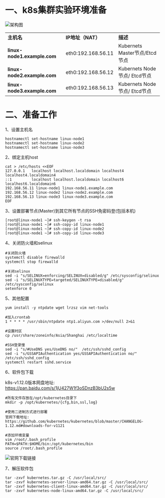 # 一、k8s集群实验环境准备

  ![架构图](https://github.com/Lancger/opsfull/blob/master/images/K8S.png)

<table border="0">
    <tr>
        <td><strong>主机名</strong></td>
        <td><strong>IP地址（NAT）</strong></td>
        <td><strong>描述</strong></td>
    </tr>
     <tr>
        <td><strong>linux-node1.example.com</strong></td>
        <td>eth0:192.168.56.11</td>
        <td>Kubernets Master节点/Etcd节点</td>
    </tr>
    <tr>
        <td><strong>linux-node2.example.com</strong></td>
        <td>eth0:192.168.56.12</td>
        <td>Kubernets Node节点/ Etcd节点</td>
    </tr>
    <tr>
        <td><strong>linux-node3.example.com</strong></td>
        <td>eth0:192.168.56.13</td>
        <td>Kubernets Node节点/ Etcd节点</td>
    </tr>
</table>

# 二、准备工作
  
1、设置主机名
```
hostnamectl set-hostname linux-node1
hostnamectl set-hostname linux-node2
hostnamectl set-hostname linux-node3
```

2、绑定主机host
```
cat > /etc/hosts <<EOF
127.0.0.1   localhost localhost.localdomain localhost4 localhost4.localdomain4
::1         localhost localhost.localdomain localhost6 localhost6.localdomain6
192.168.56.11 linux-node1 linux-node1.example.com
192.168.56.12 linux-node2 linux-node2.example.com
192.168.56.13 linux-node3 linux-node3.example.com
EOF
```

3、设置部署节点(Master)到其它所有节点的SSH免密码登(包括本机)
```
[root@linux-node1 ~]# ssh-keygen -t rsa
[root@linux-node1 ~]# ssh-copy-id linux-node1
[root@linux-node1 ~]# ssh-copy-id linux-node2
[root@linux-node1 ~]# ssh-copy-id linux-node3
```

4、关闭防火墙和selinux
```
#关闭防火墙
systemctl disable firewalld
systemctl stop firewalld

#关闭selinux
sed -i "s/SELINUX=enforcing/SELINUX=disabled/g" /etc/sysconfig/selinux
sed -i "s/SELINUXTYPE=targeted/SELINUXTYPE=disabled/g" /etc/sysconfig/selinux
setenforce 0
```

5、其他配置
```
yum install -y ntpdate wget lrzsz vim net-tools

#加入crontab
1 * * * * /usr/sbin/ntpdate ntp1.aliyun.com >/dev/null 2>&1

#设置时区
cp /usr/share/zoneinfo/Asia/Shanghai /etc/localtime

#SSH登录慢
sed -i "s/#UseDNS yes/UseDNS no/"  /etc/ssh/sshd_config
sed -i "s/GSSAPIAuthentication yes/GSSAPIAuthentication no/"  /etc/ssh/sshd_config
systemctl restart sshd.service
```

6、软件包下载

k8s-v1.12.0版本网盘地址: https://pan.baidu.com/s/1jU427W1f3oSDnzB3bU2s5w

```
#所有文件存放在/opt/kubernetes目录下
mkdir -p /opt/kubernetes/{cfg,bin,ssl,log}

#使用二进制方式进行部署
官网下载地址: https://github.com/kubernetes/kubernetes/blob/master/CHANGELOG-1.12.md#downloads-for-v1121

#添加环境变量
vim /root/.bash_profile
PATH=$PATH:$HOME/bin:/opt/kubernetes/bin
source /root/.bash_profile
```
![官网下载链接](https://github.com/Lancger/opsfull/blob/master/images/k8s-soft.jpg)

7、解压软件包
```
tar -zxvf kubernetes.tar.gz -C /usr/local/src/
tar -zxvf kubernetes-server-linux-amd64.tar.gz -C /usr/local/src/
tar -zxvf kubernetes-client-linux-amd64.tar.gz -C /usr/local/src/
tar -zxvf kubernetes-node-linux-amd64.tar.gz -C /usr/local/src/
```

